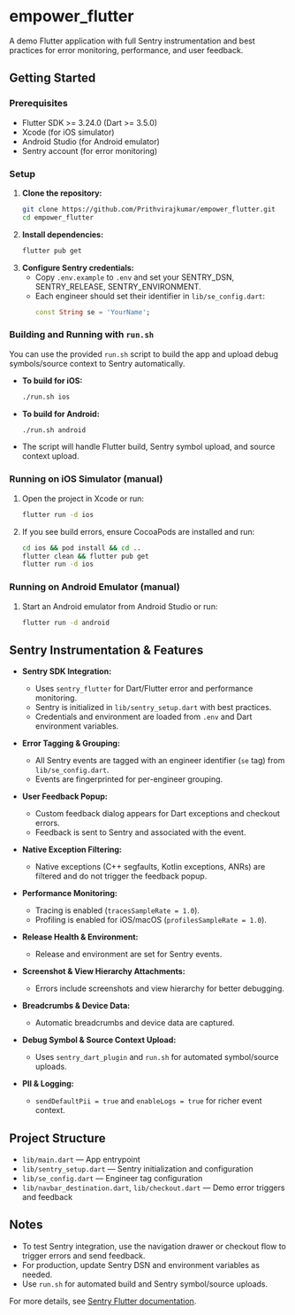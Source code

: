 # empower_flutter

A demo Flutter application with full Sentry instrumentation and best practices for error monitoring, performance, and user feedback.

## Getting Started

### Prerequisites

- Flutter SDK >= 3.24.0 (Dart >= 3.5.0)
- Xcode (for iOS simulator)
- Android Studio (for Android emulator)
- Sentry account (for error monitoring)

### Setup

1. **Clone the repository:**
   ```sh
   git clone https://github.com/Prithvirajkumar/empower_flutter.git
   cd empower_flutter
   ```
2. **Install dependencies:**
   ```sh
   flutter pub get
   ```
3. **Configure Sentry credentials:**
   - Copy `.env.example` to `.env` and set your SENTRY_DSN, SENTRY_RELEASE, SENTRY_ENVIRONMENT.
   - Each engineer should set their identifier in `lib/se_config.dart`:
     ```dart
     const String se = 'YourName';
     ```

### Building and Running with `run.sh`

You can use the provided `run.sh` script to build the app and upload debug symbols/source context to Sentry automatically.

- **To build for iOS:**
  ```sh
  ./run.sh ios
  ```
- **To build for Android:**
  ```sh
  ./run.sh android
  ```
- The script will handle Flutter build, Sentry symbol upload, and source context upload.

### Running on iOS Simulator (manual)

1. Open the project in Xcode or run:
   ```sh
   flutter run -d ios
   ```
2. If you see build errors, ensure CocoaPods are installed and run:
   ```sh
   cd ios && pod install && cd ..
   flutter clean && flutter pub get
   flutter run -d ios
   ```

### Running on Android Emulator (manual)

1. Start an Android emulator from Android Studio or run:
   ```sh
   flutter run -d android
   ```

## Sentry Instrumentation & Features

- **Sentry SDK Integration:**

  - Uses `sentry_flutter` for Dart/Flutter error and performance monitoring.
  - Sentry is initialized in `lib/sentry_setup.dart` with best practices.
  - Credentials and environment are loaded from `.env` and Dart environment variables.

- **Error Tagging & Grouping:**

  - All Sentry events are tagged with an engineer identifier (`se` tag) from `lib/se_config.dart`.
  - Events are fingerprinted for per-engineer grouping.

- **User Feedback Popup:**

  - Custom feedback dialog appears for Dart exceptions and checkout errors.
  - Feedback is sent to Sentry and associated with the event.

- **Native Exception Filtering:**

  - Native exceptions (C++ segfaults, Kotlin exceptions, ANRs) are filtered and do not trigger the feedback popup.

- **Performance Monitoring:**

  - Tracing is enabled (`tracesSampleRate = 1.0`).
  - Profiling is enabled for iOS/macOS (`profilesSampleRate = 1.0`).

- **Release Health & Environment:**

  - Release and environment are set for Sentry events.

- **Screenshot & View Hierarchy Attachments:**

  - Errors include screenshots and view hierarchy for better debugging.

- **Breadcrumbs & Device Data:**

  - Automatic breadcrumbs and device data are captured.

- **Debug Symbol & Source Context Upload:**

  - Uses `sentry_dart_plugin` and `run.sh` for automated symbol/source uploads.

- **PII & Logging:**
  - `sendDefaultPii = true` and `enableLogs = true` for richer event context.

## Project Structure

- `lib/main.dart` — App entrypoint
- `lib/sentry_setup.dart` — Sentry initialization and configuration
- `lib/se_config.dart` — Engineer tag configuration
- `lib/navbar_destination.dart`, `lib/checkout.dart` — Demo error triggers and feedback

## Notes

- To test Sentry integration, use the navigation drawer or checkout flow to trigger errors and send feedback.
- For production, update Sentry DSN and environment variables as needed.
- Use `run.sh` for automated build and Sentry symbol/source uploads.

For more details, see [Sentry Flutter documentation](https://docs.sentry.io/platforms/flutter/).
